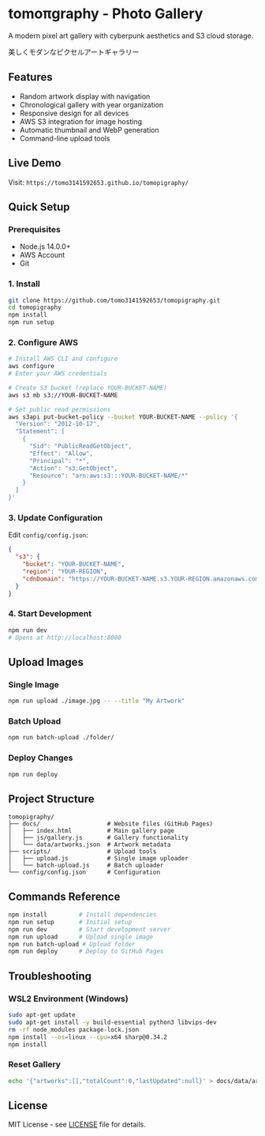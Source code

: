 # tomoπgraphy - Photo Gallery

A modern pixel art gallery with cyberpunk aesthetics and S3 cloud storage.

美しくモダンなピクセルアートギャラリー

## Features

- Random artwork display with navigation
- Chronological gallery with year organization
- Responsive design for all devices
- AWS S3 integration for image hosting
- Automatic thumbnail and WebP generation
- Command-line upload tools

## Live Demo

Visit: `https://tomo3141592653.github.io/tomopigraphy/`

## Quick Setup

### Prerequisites
- Node.js 14.0.0+
- AWS Account
- Git

### 1. Install
```bash
git clone https://github.com/tomo3141592653/tomopigraphy.git
cd tomopigraphy
npm install
npm run setup
```

### 2. Configure AWS
```bash
# Install AWS CLI and configure
aws configure
# Enter your AWS credentials

# Create S3 bucket (replace YOUR-BUCKET-NAME)
aws s3 mb s3://YOUR-BUCKET-NAME

# Set public read permissions
aws s3api put-bucket-policy --bucket YOUR-BUCKET-NAME --policy '{
  "Version": "2012-10-17",
  "Statement": [
    {
      "Sid": "PublicReadGetObject",
      "Effect": "Allow", 
      "Principal": "*",
      "Action": "s3:GetObject",
      "Resource": "arn:aws:s3:::YOUR-BUCKET-NAME/*"
    }
  ]
}'
```

### 3. Update Configuration
Edit `config/config.json`:
```json
{
  "s3": {
    "bucket": "YOUR-BUCKET-NAME",
    "region": "YOUR-REGION",
    "cdnDomain": "https://YOUR-BUCKET-NAME.s3.YOUR-REGION.amazonaws.com"
  }
}
```

### 4. Start Development
```bash
npm run dev
# Opens at http://localhost:8000
```

## Upload Images

### Single Image
```bash
npm run upload ./image.jpg -- --title "My Artwork"
```

### Batch Upload
```bash
npm run batch-upload ./folder/
```

### Deploy Changes
```bash
npm run deploy
```

## Project Structure

```
tomopigraphy/
├── docs/                   # Website files (GitHub Pages)
│   ├── index.html          # Main gallery page
│   ├── js/gallery.js       # Gallery functionality
│   └── data/artworks.json  # Artwork metadata
├── scripts/                # Upload tools
│   ├── upload.js           # Single image uploader
│   └── batch-upload.js     # Batch uploader
└── config/config.json      # Configuration
```

## Commands Reference

```bash
npm install         # Install dependencies
npm run setup       # Initial setup
npm run dev         # Start development server
npm run upload      # Upload single image
npm run batch-upload # Upload folder
npm run deploy      # Deploy to GitHub Pages
```

## Troubleshooting

### WSL2 Environment (Windows)
```bash
sudo apt-get update
sudo apt-get install -y build-essential python3 libvips-dev
rm -rf node_modules package-lock.json
npm install --os=linux --cpu=x64 sharp@0.34.2
npm install
```

### Reset Gallery
```bash
echo '{"artworks":[],"totalCount":0,"lastUpdated":null}' > docs/data/artworks.json
```

## License

MIT License - see [LICENSE](LICENSE) file for details.
